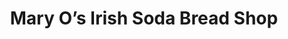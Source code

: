 ---
title: "Mary O’s Irish Soda Bread Shop"
url: /new-york/mary-os-irish-soda-bread-shop/
shop: bakery
---